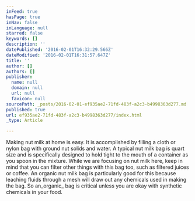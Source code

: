 ```yaml
---
inFeed: true
hasPage: true
inNav: false
inLanguage: null
starred: false
keywords: []
description: ''
datePublished: '2016-02-01T16:32:29.566Z'
dateModified: '2016-02-01T16:31:57.647Z'
title: ''
author: []
authors: []
publisher:
  name: null
  domain: null
  url: null
  favicon: null
sourcePath: _posts/2016-02-01-ef935ae2-71fd-483f-a2c3-b4998363d277.md
published: true
url: ef935ae2-71fd-483f-a2c3-b4998363d277/index.html
_type: Article

---
```

Making nut milk at home is easy.  It is accomplished by filling a cloth or nylon bag with ground nut solids and water. A typical nut milk bag is quart size and is specifically designed to hold tight to the mouth of a container as you spoon in the mixture. While we are focusing on nut milk here, keep in mind that you can filter other things with this bag too, such as filtered juices or coffee. An organic nut milk bag is particularly good for this because leaching fluids through a mesh will draw out any chemicals used in making the bag. So an_organic_ bag is critical unless you are okay with synthetic chemicals in your food.